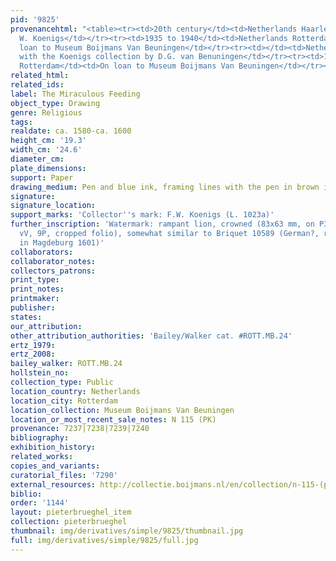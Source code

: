 ```yaml
---
pid: '9825'
provenancehtml: "<table><tr><td>20th century</td><td>Netherlands Haarlem</td><td>Franz
  W. Koenigs</td></tr><tr><td>1935 to 1940</td><td>Netherlands Rotterdam</td><td>On
  loan to Museum Boijmans Van Beuningen</td></tr><tr><td></td><td>Netherlands Rotterdam</td><td>Purchased
  with the Koenigs collection by D.G. van Benuningen</td></tr><tr><td>1940</td><td>Netherlands
  Rotterdam</td><td>On loan to Museum Boijmans Van Beuningen</td></tr></table>"
related_html:
related_ids:
label: The Miraculous Feeding
object_type: Drawing
genre: Religious
tags:
realdate: ca. 1580-ca. 1600
height_cm: '19.3'
width_cm: '24.6'
diameter_cm:
plate_dimensions:
support: Paper
drawing_medium: Pen and blue ink, framing lines with the pen in brown ink
signature:
signature_location:
support_marks: 'Collector''s mark: F.W. Koenigs (L. 1023a)'
further_inscription: 'Watermark: rampant lion, crowned (83x63 mm, on P3-6 from below;
  vV, 9P, cropped folio), somewhat similar to Briquet 10589 (German?, recorded a.o.
  in Magdeburg 1601)'
collaborators:
collaborator_notes:
collectors_patrons:
print_type:
print_notes:
printmaker:
publisher:
states:
our_attribution:
other_attribution_authorities: 'Bailey/Walker cat. #ROTT.MB.24'
ertz_1979:
ertz_2008:
bailey_walker: ROTT.MB.24
hollstein_no:
collection_type: Public
location_country: Netherlands
location_city: Rotterdam
location_collection: Museum Boijmans Van Beuningen
location_or_most_recent_sale_notes: N 115 (PK)
provenance: 7237|7238|7239|7240
bibliography:
exhibition_history:
related_works:
copies_and_variants:
curatorial_files: '7290'
external_resources: http://collectie.boijmans.nl/en/collection/n-115-(pk)
biblio:
order: '1144'
layout: pieterbrueghel_item
collection: pieterbrueghel
thumbnail: img/derivatives/simple/9825/thumbnail.jpg
full: img/derivatives/simple/9825/full.jpg
---
```

